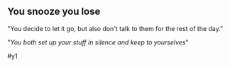 ## You snooze you lose
"You decide to let it go, but also don't talk to them for the rest of the day."

"_You both set up your stuff in silence and keep to yourselves_"

#y1